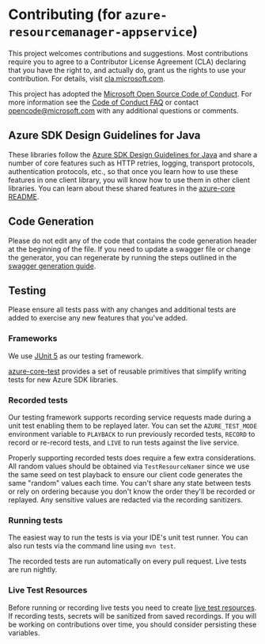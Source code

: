 # Contributing (for `azure-resourcemanager-appservice`)

This project welcomes contributions and suggestions. Most contributions require you to agree to a Contributor License 
Agreement (CLA) declaring that you have the right to, and actually do, grant us the rights to use your contribution. For
details, visit [cla.microsoft.com](https://cla.microsoft.com).

This project has adopted the [Microsoft Open Source Code of Conduct](https://opensource.microsoft.com/codeofconduct/).
For more information see the [Code of Conduct FAQ](https://opensource.microsoft.com/codeofconduct/faq/)
or contact [opencode@microsoft.com](mailto:opencode@microsoft.com) with any additional questions or comments.

## Azure SDK Design Guidelines for Java

These libraries follow the [Azure SDK Design Guidelines for Java](https://azure.github.io/azure-sdk/java_introduction.html)
and share a number of core features such as HTTP retries, logging, transport protocols, authentication protocols, etc., 
so that once you learn how to use these features in one client library, you will know how to use them in other client 
libraries. You can learn about these shared features in the
[azure-core README](https://github.com/Azure/azure-sdk-for-java/blob/main/sdk/core/azure-core/README.md).

## Code Generation

Please do not edit any of the code that contains the code generation header at the beginning of the file. If you need 
to update a swagger file or change the generator, you can regenerate by running the steps outlined in the 
[swagger generation guide](https://aka.ms/azsdk/java/mgmt/swagger).

## Testing

Please ensure all tests pass with any changes and additional tests are added to exercise any new features that you've 
added.

### Frameworks

We use [JUnit 5](https://junit.org/junit5/docs/current/user-guide/) as our testing framework.

[azure-core-test][core_tests] provides a set of reusable primitives that simplify writing tests for new Azure SDK libraries.

### Recorded tests

Our testing framework supports recording service requests made during a unit test enabling them to be replayed later. 
You can set the `AZURE_TEST_MODE` environment variable to `PLAYBACK` to run previously recorded tests, `RECORD` to 
record or re-record tests, and `LIVE` to run tests against the live service.

Properly supporting recorded tests does require a few extra considerations. All random values should be obtained via 
`TestResourceNamer` since we use the same seed on test playback to ensure our client code generates the same "random" 
values each time. You can't share any state between tests or rely on ordering because you don't know the order they'll 
be recorded or replayed. Any sensitive values are redacted via the recording sanitizers.

### Running tests

The easiest way to run the tests is via your IDE's unit test runner. You can also run tests via the command line 
using `mvn test`.

The recorded tests are run automatically on every pull request. Live tests are run nightly.

### Live Test Resources

Before running or recording live tests you need to create
[live test resources](https://github.com/Azure/azure-sdk-for-java/blob/main/eng/common/TestResources/README.md).
If recording tests, secrets will be sanitized from saved recordings. If you will be working on contributions over time, 
you should consider persisting these variables.

<!-- LINKS -->
[core_tests]: https://github.com/Azure/azure-sdk-for-java/tree/main/sdk/core/azure-core-test